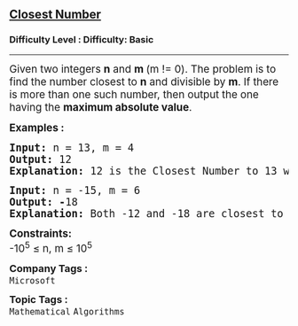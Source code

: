 <h2><a href="https://www.geeksforgeeks.org/problems/closest-number5728/1?&selectedLang=python3">Closest Number</a></h2><h3>Difficulty Level : Difficulty: Basic</h3><hr><div class="problems_problem_content__Xm_eO"><p><span style="font-size: 14pt;">Given two integers <strong>n</strong> and <strong>m </strong></span><span style="font-size: 18.6667px;">(m != 0)</span><span style="font-size: 14pt;">. The problem is to find the number closest to </span><strong style="font-size: 14pt;">n</strong><span style="font-size: 14pt;"> and divisible by </span><strong style="font-size: 14pt;">m</strong><span style="font-size: 14pt;">. If there is more than one such number, then output the one having the </span><strong style="font-size: 14pt;">maximum absolute value</strong><span style="font-size: 14pt;">.</span></p>
<p><span style="font-size: 14pt;"><strong>Examples :</strong></span></p>
<pre><span style="font-size: 14pt;"><strong>Input: </strong>n<strong> </strong>=<strong> </strong>13, m<strong> </strong>=<strong> </strong>4
<strong>Output: </strong>12
<strong>Explanation: </strong>12 is the Closest Number to 13 which is divisible by 4.</span></pre>
<pre><span style="font-size: 14pt;"><strong>Input:</strong> n<strong> </strong>= -15, m<strong> </strong>= 6
<strong>Output: -</strong>18
<strong>Explanation: </strong>Both -12 and -18 are closest to -15 and divisible by 6, but -18 has the maximum absolute value. So, output is -18.</span></pre>
<p><span style="font-size: 14pt;"><strong>Constraints:</strong></span><br><span style="font-size: 14pt;">-10<sup>5</sup> ≤ n, m ≤ 10<sup>5</sup></span></p></div><p><span style=font-size:18px><strong>Company Tags : </strong><br><code>Microsoft</code>&nbsp;<br><p><span style=font-size:18px><strong>Topic Tags : </strong><br><code>Mathematical</code>&nbsp;<code>Algorithms</code>&nbsp;